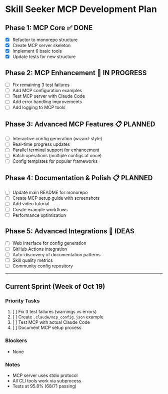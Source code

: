 # Skill Seeker MCP Development Plan

## Phase 1: MCP Core ✅ DONE
- [x] Refactor to monorepo structure
- [x] Create MCP server skeleton
- [x] Implement 6 basic tools
- [x] Update tests for new structure

## Phase 2: MCP Enhancement 🚧 IN PROGRESS
- [ ] Fix remaining 3 test failures
- [ ] Add MCP configuration examples
- [ ] Test MCP server with Claude Code
- [ ] Add error handling improvements
- [ ] Add logging to MCP tools

## Phase 3: Advanced MCP Features 📋 PLANNED
- [ ] Interactive config generation (wizard-style)
- [ ] Real-time progress updates
- [ ] Parallel terminal support for enhancement
- [ ] Batch operations (multiple configs at once)
- [ ] Config templates for popular frameworks

## Phase 4: Documentation & Polish 📋 PLANNED
- [ ] Update main README for monorepo
- [ ] Create MCP setup guide with screenshots
- [ ] Add video tutorial
- [ ] Create example workflows
- [ ] Performance optimization

## Phase 5: Advanced Integrations 💭 IDEAS
- [ ] Web interface for config generation
- [ ] GitHub Actions integration
- [ ] Auto-discovery of documentation patterns
- [ ] Skill quality metrics
- [ ] Community config repository

---

## Current Sprint (Week of Oct 19)

### Priority Tasks
1. [ ] Fix 3 test failures (warnings vs errors)
2. [ ] Create `.claude/mcp_config.json` example
3. [ ] Test MCP with actual Claude Code
4. [ ] Document MCP setup process

### Blockers
- None

### Notes
- MCP server uses stdio protocol
- All CLI tools work via subprocess
- Tests at 95.8% (68/71 passing)
